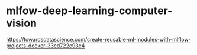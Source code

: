 # mlfow-deep-learning-computer-vision

https://towardsdatascience.com/create-reusable-ml-modules-with-mlflow-projects-docker-33cd722c93c4
